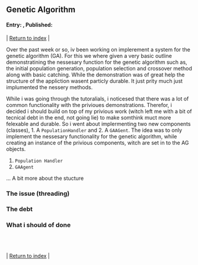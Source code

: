## Genetic Algorithm
#### Entry: <span id="index"></span>, Published: <span id="published"></span>

<span class="priv_entry" style="display: inline;"></span>
| 
[Return to index](../)
| 
<span class="next_entry" style="display: inline;"></span>

Over the past week or so, iv been working on implerement a system for the genetic algorithm (GA). For this we where given a very basic outline demonstratining the nessesary function for the genetic algorithm such as, the initial population generation, population selection and crossover method along with basic catching. While the demonstration was of great help the structure of the appliction wasent particly durable. It just prity much just implumented the nessery methods.

While i was going through the tutoralials, i noticesed that there was a lot of common functionality with the privioues demonstrations. Therefor, i decided i should build on top of my privious work (witch left me with a bit of tecnical debt in the end, not going lie) to make somthink muct more felexable and durable. So i went about implermenting two new components (classes), 1. A ``PopulationHandler`` and 2. A ``GAAGent``. The idea was to only implement the nessesary functionality for the genetic algorithm, while creating an instance of the privious components, witch are set in to the AG objects.

1. ``Population Handler``
2. ``GAAgent``

... A bit more about the stucture

### The issue (threading)

### The debt

### What i should of done


<br />
<br />

<span class="priv_entry" style="display: inline;"></span>
| 
[Return to index](../)
| 
<span class="next_entry" style="display: inline;"></span>

<br />
<br />

<script>
// Store the entry id and published values in a JS script, to make life easier with updateing links.
entry_id  = 7
published = "02-03-22" 
week = -1

document.getElementById("index").innerHTML = entry_id
document.getElementById("published").innerHTML   = `${published} (Week: ${week})`


next_page = "journal_"+ (entry_id + 1)
priv_page = "journal_"+ (entry_id - 1)

next_links = document.getElementsByClassName("next_entry")
priv_links = document.getElementsByClassName("priv_entry")

// atempt to fetch the next page. 
// if we get an ok responce display the next links, 
// otherwise we have most likely reaced the end.
fetch('./'+next_page+'.html')
    .then (
        responce => {
        if ( responce.ok ) 
            for ( let i in next_links )
                next_links[i].innerHTML = '<a href="./'+next_page+'">Next ></a>'
        }
    )

// only display the priv page link if we have gone past the first page.
// theres no need to fetch the prv page, since we know the min id is 0
if (entry_id > 0)
    for ( let i in priv_links )
        priv_links[i].innerHTML = '<a href="./'+priv_page+'">< Priv</a>'


</script>